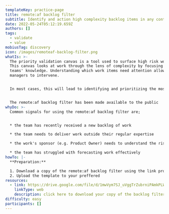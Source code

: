 ```yaml
---
templateKey: practice-page
title: remote:af backlog filter
subtitle: Identify and action high complexity backlog items in any context.
date: 2022-05-24T05:12:19.659Z
authors: []
tags:
  - validate
  - value
mobiusTag: discovery
icon: /images/remoteaf-backlog-filter.png
whatIs: >-
  The priority validation canvas is a tool used to surface high risk work items.
  This canvas looks at work through the lens of complexity by focusing on the
  teams' knowledge. Understanding which work items need attention allows
  managers to intervene.


  In most cases, this will lead to identifying and prioritizing the most unknown work higher in the backlog. Doing this will de-risk the backlog and improve predictability for the team. As with all remote:af patterns, the backlog filter is designed to be effective regardless of context and can be used across many types of teams.


  The remote:af backlog filter has been made available to the public
whyDo: >-
  Common signals for using the remote:af backlog filter are;


  * the team has recently received a new backlog of work

  * the team needs to deliver work outside their regular expertise

  * the work's sponsor (e.g. Product Owner) needs to understand the risk profile of the work

  * the team has struggled with forecasting work effectively
howTo: |-
  **Preparation:**

  1. Download a copy of the remote:af backlog filter using the link provided
  2. Upload the template to your preffered
resources:
  - link: https://drive.google.com/file/d/1mwVym7SJ_uVggTrZubrniPAmkPLWVokq/view?usp=sharing
    linkType: web
    description: click here to download your copy of the backlog filter
difficulty: easy
participants: []
---
```


